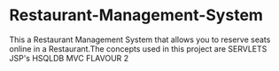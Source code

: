# Restaurant-Management-System
This a Restaurant Management System that allows you to reserve seats online in a Restaurant.The concepts used in this project are 
SERVLETS
JSP's
HSQLDB
MVC FLAVOUR 2
